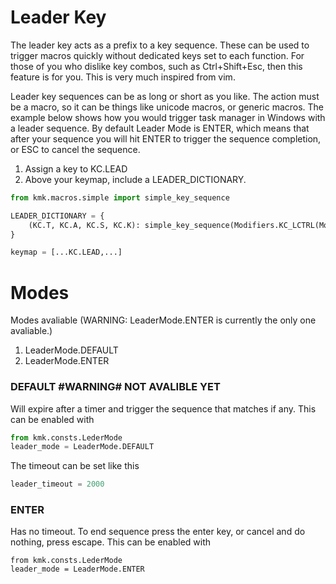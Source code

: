 # Leader Key
The leader key acts as a prefix to a key sequence. These can be used to trigger macros quickly
without dedicated keys set to each function. For those of you who dislike key combos, such as
Ctrl+Shift+Esc, then this feature is for you. This is very much inspired from vim.

Leader key sequences can be as long or short as you like. The action must be a macro, so it
can be things like unicode macros, or generic macros. The example below shows how you would
trigger task manager in Windows with a leader sequence. By default Leader Mode is ENTER, which
means that after your sequence you will hit ENTER to trigger the sequence completion, or ESC to
cancel the sequence.

1. Assign a key to KC.LEAD
2. Above your keymap, include a LEADER_DICTIONARY.

```python
from kmk.macros.simple import simple_key_sequence

LEADER_DICTIONARY = {
	(KC.T, KC.A, KC.S, KC.K): simple_key_sequence(Modifiers.KC_LCTRL(Modifiers.KC_LSHIFT(Common.KC_ESC)))
}

keymap = [...KC.LEAD,...]
```
# Modes
Modes avaliable (WARNING: LeaderMode.ENTER is currently the only one avaliable.)
1. LeaderMode.DEFAULT
2. LeaderMode.ENTER

### DEFAULT #WARNING# NOT AVALIBLE YET
Will expire after a timer and trigger the sequence that matches if any.
This can be enabled with
```python
from kmk.consts.LederMode
leader_mode = LeaderMode.DEFAULT
```
The timeout can be set like this
```python
leader_timeout = 2000
```
### ENTER
Has no timeout. To end sequence press the enter key, or cancel and do nothing, press escape.
This can be enabled with

	from kmk.consts.LederMode
	leader_mode = LeaderMode.ENTER

